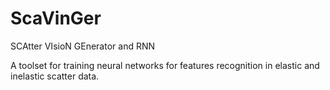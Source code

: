 # ScaVinGer
SCAtter VIsioN GEnerator and RNN

A toolset for training neural networks for features recognition in elastic and inelastic scatter data.
